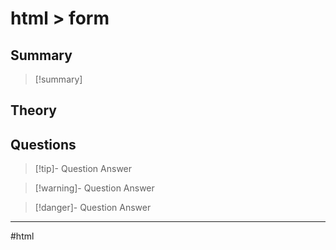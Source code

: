 # html > form

## Summary
> [!summary]

## Theory

## Questions
> [!tip]- Question
> Answer

> [!warning]- Question
> Answer

> [!danger]- Question
> Answer


- - -
#html